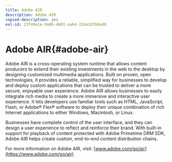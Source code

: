 ```yaml
---
title: Adobe AIR
description: Adobe AIR
copied-description: yes
exl-id: 23f49e1e-9a0b-4b01-aa64-31be2dfbbed6
---
```

# Adobe AIR{#adobe-air}

Adobe AIR is a cross-operating system runtime that allows content producers to extend their existing investments in the web to the desktop by designing customized multimedia applications. Built on proven, open technologies, it provides a reliable, simplified way for businesses to develop and deploy custom applications that can be trusted to deliver a more secure, enjoyable user experience. Adobe AIR allows businesses to easily integrate rich media to create a more immersive and interactive user experience. It lets developers use familiar tools such as HTML, JavaScript, Flash, or Adobe® Flex® software to deploy their unique combination of rich Internet applications to either Windows, Macintosh, or Linux.

Businesses have complete control of the user interface, and they can design a user experience to reflect and reinforce their brand. With built-in support for playback of content protected with Adobe Primetime DRM SDK, Adobe AIR helps create custom, end-to-end content distribution chains.

For more information on Adobe AIR, visit: [www.adobe.com/go/air](https://www.adobe.com/go/air)
